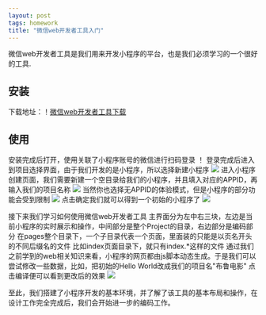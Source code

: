 ```yaml
---
layout: post
tags: homework
title: "微信web开发者工具入门"
---
```

微信web开发者工具是我们用来开发小程序的平台，也是我们必须学习的一个很好的工具.

## 安装
下载地址：！[微信web开发者工具下载](https://mp.weixin.qq.com/debug/wxadoc/dev/devtools/download.html?t=2018412)
## 使用
安装完成后打开，使用关联了小程序账号的微信进行扫码登录
！[](https://github.com/Heimzeng/Heimzeng.github.io/blob/master/assets/img/post/ssaad_hw3/login.jpg?raw=true)
登录完成后进入到项目选择界面，由于我们开发的是小程序，所以选择新建小程序
![](https://github.com/Heimzeng/Heimzeng.github.io/blob/master/assets/img/post/ssaad_hw3/mainpage.png?raw=true)
进入小程序创建页面，我们需要新建一个空目录给我们的小程序，并且填入对应的APPID，再输入我们的项目名称
![](https://github.com/Heimzeng/Heimzeng.github.io/blob/master/assets/img/post/ssaad_hw3/createAProject.png?raw=true)
当然你也选择无APPID的体验模式，但是小程序的部分功能会受到限制
![](https://github.com/Heimzeng/Heimzeng.github.io/blob/master/assets/img/post/ssaad_hw3/createAProject_noID.png?raw=true)
点击确定我们就可以得到一个初始的小程序了
![](https://github.com/Heimzeng/Heimzeng.github.io/blob/master/assets/img/post/ssaad_hw3/helloworld.png?raw=true)

接下来我们学习如何使用微信web开发者工具
主界面分为左中右三块，左边是当前小程序的实时展示和操作，中间部分是整个Project的目录，右边部分是编码部分
在pages整个目录下，一个子目录代表一个页面，里面装的只能是以页名开头的不同后缀名的文件
比如index页面目录下，就只有index.\*这样的文件
通过我们之前学到的web相关知识来看，小程序的网页都由js脚本动态生成。于是我们可以尝试修改一些数据，比如，把初始的Hello World改成我们的项目名"布鲁电影"
点击编译便可以看到更改后的效果
![](https://github.com/Heimzeng/Heimzeng.github.io/blob/master/assets/img/post/ssaad_hw3/changeTitle.png?raw=true)

至此，我们搭建了小程序开发的基本环境，并了解了该工具的基本布局和操作，在设计工作完全完成后，我们会开始进一步的编码工作。